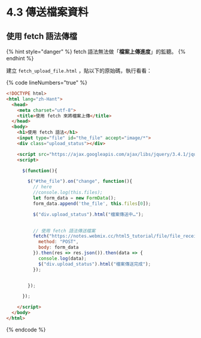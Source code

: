 # 4.3 傳送檔案資料

## 使用 fetch 語法傳檔

{% hint style="danger" %}
fetch 語法無法做「**檔案上傳進度**」的監聽。
{% endhint %}

建立 `fetch_upload_file.html` ，貼以下的原始碼，執行看看：

{% code lineNumbers="true" %}
```html
<!DOCTYPE html>
<html lang="zh-Hant">
  <head>
    <meta charset="utf-8">
    <title>使用 fetch 來將檔案上傳</title>
  </head>
  <body>
    <h1>使用 fetch 語法</h1>
    <input type="file" id="the_file" accept="image/*">
    <div class="upload_status"></div>

    <script src="https://ajax.googleapis.com/ajax/libs/jquery/3.4.1/jquery.min.js"></script>
    <script>

      $(function(){

        $("#the_file").on("change", function(){
          // here
          //console.log(this.files);
          let form_data = new FormData();
          form_data.append('the_file', this.files[0]);

          $("div.upload_status").html("檔案傳送中…");
          

          // 使用 fetch 語法傳送檔案
          fetch("https://notes.webmix.cc/html5_tutorial/file/file_receive.php", {
            method: "POST",
            body: form_data
          }).then(res => res.json()).then(data => {
            console.log(data);
            $("div.upload_status").html("檔案傳送完成");
          });


        });

      });

    </script>
  </body>
</html>
```
{% endcode %}

